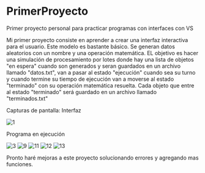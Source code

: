 # PrimerProyecto
Primer proyecto personal para practicar programas con interfaces con VS

Mi primer proyecto consiste en aprender a crear una interfaz interactiva para el usuario.
Este modelo es bastante básico. Se generan datos aleatorios con un nombre y una operación matemática. EL objetivo es hacer una simulación de procesamiento por lotes donde hay una lista de objetos "en espera" cuando son generados y seran guardados en un archivo llamado "datos.txt", van a pasar al estado "ejecución" cuando sea su turno y cuando termine su tiempo de ejecución van a moverse al estado "terminado" con su operación matemática resuelta. Cada objeto que entre al estado "terminado" será guardado en un archivo llamado "terminados.txt"

Capturas de pantalla:
Interfaz

![1](https://github.com/user-attachments/assets/3e217992-7f7d-4754-a8f1-7884a34587fd)

Programa en ejecución

![3](https://github.com/user-attachments/assets/fcefaf2e-08a7-4506-a4e1-a33fe5d012b9)
![9](https://github.com/user-attachments/assets/ddb18971-0dc0-42ff-9f42-2e360a81b7a1)
![11](https://github.com/user-attachments/assets/20c0f2d4-dbdb-4bf8-b921-dc5196446bbc)
![12](https://github.com/user-attachments/assets/2348fd86-d899-4f37-a936-2abd2ebede48)
![13](https://github.com/user-attachments/assets/ee606c47-64ad-4201-8f01-39ef606fab42)

Pronto haré mejoras a este proyecto solucionando errores y agregando mas funciones.
